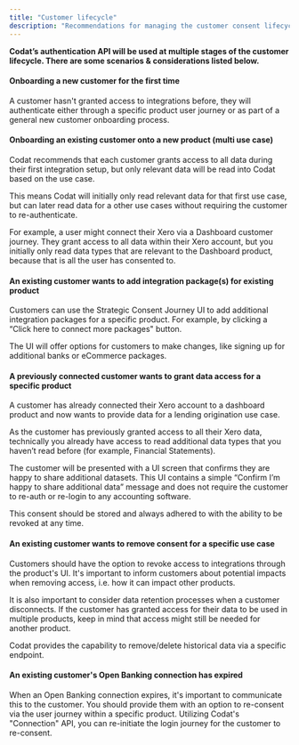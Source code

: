 ```yaml
---
title: "Customer lifecycle"
description: "Recommendations for managing the customer consent lifecycle"
---
```


**Codat’s authentication API will be used at multiple stages of the customer lifecycle. There are some scenarios & considerations listed below.**

####  Onboarding a new customer for the first time

A customer hasn't granted access to integrations before, they will authenticate either through a specific product user journey or as part of a general new customer onboarding process.
####  Onboarding an existing customer onto a new product (multi use case)

Codat recommends that each customer grants access to all data during their first integration setup, but only relevant data will be read into Codat based on the use case.

This means Codat will initially only read relevant data for that first use case, but can later read data for a other use cases without requiring the customer to re-authenticate.

For example, a user might connect their Xero via a Dashboard customer journey. They grant access to all data within their Xero account, but you initially only read data types that are relevant to the Dashboard product, because that is all the user has consented to.
#### An existing customer wants to add integration package(s) for existing product

Customers can use the Strategic Consent Journey UI to add additional integration packages for a specific product. For example, by clicking a “Click here to connect more packages" button.

The UI will offer options for customers to make changes, like signing up for additional banks or eCommerce packages.


#### A previously connected customer wants to grant data access for a specific product

A customer has already connected their Xero account to a dashboard product and now wants to provide data for a lending origination use case.

As the customer has previously granted access to all their Xero data, technically you already have access to read additional data types that you haven’t read before (for example, Financial Statements).

The customer will be presented with a UI screen that confirms they are happy to share additional datasets. This UI contains a simple “Confirm I’m happy to share additional data” message and does not require the customer to re-auth or re-login to any accounting software.

This consent should be stored and always adhered to with the ability to be revoked at any time.
#### An existing customer wants to remove consent for a specific use case

Customers should have the option to revoke access to integrations through the product's UI. It's important to inform customers about potential impacts when removing access, i.e. how it can impact other products.

It is also important to consider data retention processes when a customer disconnects. If the customer has granted access for their data to be used in multiple products, keep in mind that access might still be needed for another product. 

Codat provides the capability to remove/delete historical data via a specific endpoint.


#### An existing customer's Open Banking connection has expired
When an Open Banking connection expires, it's important to communicate this to the customer. You should provide them with an option to re-consent via the user journey within a specific product. Utilizing Codat's "Connection" API, you can re-initiate the login journey for the customer to re-consent.
